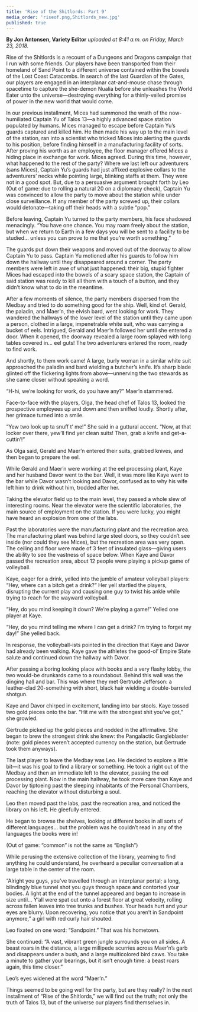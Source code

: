 ```yaml
---
title: 'Rise of the Shitlords: Part 9'
media_order: 'riseof.png,Shitlords_new.jpg'
published: true
---
```


**By Jon Antonsen, Variety Editor** _uploaded at 8:41 a.m. on Friday, March 23, 2018._

Rise of the Shitlords is a recount of a Dungeons and Dragons campaign that I run with some friends. Our players have been transported from their homeland of Sand Point to a different universe contained within the bowels of the Lost Coast Catacombs. In search of the last Guardian of the Gates, our players are engaged in an interplanar cat-and-mouse chase through spacetime to capture the she-demon Nualia before she unleashes the World Eater unto the universe—destroying everything for a thinly-veiled promise of power in the new world that would come.

In our previous installment, Mices had summoned the wrath of the now-humiliated Captain Yu of Talos 13—a highly advanced space station populated by humans. Mices managed to escape before Captain Yu’s guards captured and killed him. He then made his way up to the main level of the station, ran into a scientist who tricked Mices into alerting the guards to his position, before finding himself in a manufacturing facility of sorts. After proving his worth as an employee, the floor manager offered Mices a hiding place in exchange for work. Mices agreed. During this time, however, what happened to the rest of the party?
Where we last left our adventurers (sans Mices), Captain Yu’s guards had just affixed explosive collars to the adventurers’ necks while pointing large, blinking staffs at them. They were not in a good spot. But, due to a persuasive argument brought forth by Leo (Out of game: due to rolling a natural 20 on a diplomacy check), Captain Yu was convinced to allow the party to move about the station while under close surveillance. If any member of the party screwed up, their collars would detonate—taking off their heads with a subtle “pop.”

Before leaving, Captain Yu turned to the party members, his face shadowed menacingly. “You have one chance. You may roam freely about the station, but when we return to Earth in a few days you will be sent to a facility to be studied… unless you can prove to me that you’re worth something.”

The guards put down their weapons and moved out of the doorway to allow Captain Yu to pass. Captain Yu motioned after his guards to follow him down the hallway until they disappeared around a corner.
The party members were left in awe of what just happened: their big, stupid fighter Mices had escaped into the bowels of a scary space station, the Captain of said station was ready to kill all them with a touch of a button, and they didn’t know what to do in the meantime.

After a few moments of silence, the party members dispersed from the Medbay and tried to do something good for the ship. Well, kind of.
Gerald, the paladin, and Maer’n, the elvish bard, went looking for work. They wandered the hallways of the lower level of the station until they came upon a person, clothed in a large, impenetrable white suit, who was carrying a bucket of eels. Intrigued, Gerald and Maer’n followed her until she entered a door. When it opened, the doorway revealed a large room splayed with long tables covered in… eel guts! The two adventurers entered the room, ready to find work.

And shortly, to them work came! A large, burly woman in a similar white suit approached the paladin and bard wielding a butcher’s knife. It’s sharp blade glinted off the flickering lights from above—unnerving the two stewards as she came closer without speaking a word.

“H-hi, we’re looking for work, do you have any?” Maer’n stammered.

Face-to-face with the players, Olga, the head chef of Talos 13, looked the prospective employees up and down and then sniffed loudly. Shortly after, her grimace turned into a smile.

“Yew two look up ta snuff t’ me!” She said in a guttural accent. “Now, at that locker over there, yew’ll find yer clean suits! Then, grab a knife and get-a-cuttin’!”

As Olga said, Gerald and Maer’n entered their suits, grabbed knives, and then began to prepare the eel.

While Gerald and Maer’n were working at the eel processing plant, Kaye and her husband Davor went to the bar. Well, it was more like Kaye went to the bar while Davor wasn’t looking and Davor, confused as to why his wife left him to drink without him, trodded after her.

Taking the elevator field up to the main level, they passed a whole slew of interesting rooms. Near the elevator were the scientific laboratories, the main source of employment on the station. If you were lucky, you might have heard an explosion from one of the labs.

Past the laboratories were the manufacturing plant and the recreation area. The manufacturing plant was behind large steel doors, so they couldn’t see inside (nor could they see Mices), but the recreation area was very open. The ceiling and floor were made of 3 feet of insulated glass—giving users the ability to see the vastness of space below. When Kaye and Davor passed the recreation area, about 12 people were playing a pickup game of volleyball.

Kaye, eager for a drink, yelled into the jumble of amateur volleyball players: “Hey, where can a bitch get a drink?” Her yell startled the players, disrupting the current play and causing one guy to twist his ankle while trying to reach for the wayward volleyball.

“Hey, do you mind keeping it down? We’re playing a game!” Yelled one player at Kaye.

“Hey, do you mind telling me where I can get a drink? I’m trying to forget my day!” She yelled back.

In response, the volleyball-ists pointed in the direction that Kaye and Davor had already been walking. Kaye gave the athletes the good-ol’ Empire State salute and continued down the hallway with Davor.

After passing a boring looking place with books and a very flashy lobby, the two would-be drunkards came to a roundabout. Behind this wall was the dinging hall and bar. This was where they met Gertrude Jefferson: a leather-clad 20-something with short, black hair wielding a double-barreled shotgun.

Kaye and Davor chirped in excitement, landing into bar stools. Kaye tossed two gold pieces onto the bar. “Hit me with the strongest shit you’ve got,” she growled.

Gertrude picked up the gold pieces and nodded in the affirmative. She began to brew the strongest drink she knew: the Pangalactic Gargleblaster (note: gold pieces weren’t accepted currency on the station, but Gertrude took them anyways).

The last player to leave the Medbay was Leo. He decided to explore a little bit—it was his goal to find a library or something. He took a right out of the Medbay and then an immediate left to the elevator, passing the eel processing plant. Now in the main hallway, he took more care than Kaye and Davor by tiptoeing past the sleeping inhabitants of the Personal Chambers, reaching the elevator without disturbing a soul.

Leo then moved past the labs, past the recreation area, and noticed the library on his left. He gleefully entered.

He began to browse the shelves, looking at different books in all sorts of different languages… but the problem was he couldn’t read in any of the languages the books were in!

(Out of game: “common” is not the same as “English”)

While perusing the extensive collection of the library, yearning to find anything he could understand, he overheard a peculiar conversation at a large table in the center of the room.

“Alright you guys, you’ve travelled through an interplanar portal; a long, blindingly blue tunnel shot you guys through space and contorted your bodies. A light at the end of the tunnel appeared and began to increase in size until… Y’all were spat out onto a forest floor at great velocity, rolling across fallen leaves into tree trunks and bushes. Your heads hurt and your eyes are blurry. Upon recovering, you notice that you aren’t in Sandpoint anymore,” a girl with red curly hair shouted.

Leo fixated on one word: “Sandpoint.” That was his hometown.

She continued: “A vast, vibrant green jungle surrounds you on all sides. A beast roars in the distance, a large millipede scurries across Maer’n’s garb and disappears under a bush, and a large multicolored bird caws. You take a minute to gather your bearings, but it isn’t enough time: a beast roars again, this time closer.”

Leo’s eyes widened at the word “Maer’n.”

Things seemed to be going well for the party, but are they really? In the next installment of “Rise of the Shitlords,” we will find out the truth; not only the truth of Talos 13, but of the universe our players find themselves in.
